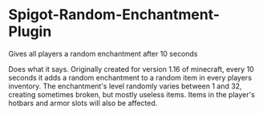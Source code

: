# Spigot-Random-Enchantment-Plugin
Gives all players a random enchantment after 10 seconds

Does what it says. Originally created for version 1.16 of minecraft, every 10 seconds it adds a random enchantment to a random item in every players inventory.
The enchantment's level randomly varies between 1 and 32, creating sometimes broken, but mostly useless items.
Items in the player's hotbars and armor slots will also be affected.
